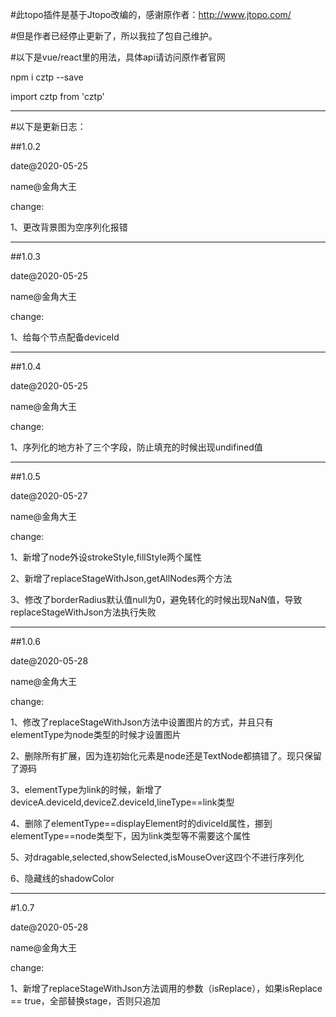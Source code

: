 #此topo插件是基于Jtopo改编的，感谢原作者：http://www.jtopo.com/

#但是作者已经停止更新了，所以我拉了包自己维护。

#以下是vue/react里的用法，具体api请访问原作者官网

npm i cztp --save

import cztp from 'cztp'

-------------------------

#以下是更新日志：

##1.0.2

date@2020-05-25

name@金角大王

change:

1、更改背景图为空序列化报错

-------------------------

##1.0.3

date@2020-05-25

name@金角大王

change:

1、给每个节点配备deviceId

-------------------------

##1.0.4

date@2020-05-25

name@金角大王

change:

1、序列化的地方补了三个字段，防止填充的时候出现undifined值

-------------------------

##1.0.5

date@2020-05-27

name@金角大王

change:

1、新增了node外设strokeStyle,fillStyle两个属性

2、新增了replaceStageWithJson,getAllNodes两个方法

3、修改了borderRadius默认值null为0，避免转化的时候出现NaN值，导致replaceStageWithJson方法执行失败

-------------------------

##1.0.6

date@2020-05-28

name@金角大王

change:

1、修改了replaceStageWithJson方法中设置图片的方式，并且只有elementType为node类型的时候才设置图片

2、删除所有扩展，因为连初始化元素是node还是TextNode都搞错了。现只保留了源码

3、elementType为link的时候，新增了deviceA.deviceId,deviceZ.deviceId,lineType==link类型

4、删除了elementType==displayElement时的diviceId属性，挪到elementType==node类型下，因为link类型等不需要这个属性

5、对dragable,selected,showSelected,isMouseOver这四个不进行序列化

6、隐藏线的shadowColor

-------------------------

#1.0.7

date@2020-05-28

name@金角大王

change:

1、新增了replaceStageWithJson方法调用的参数（isReplace），如果isReplace == true，全部替换stage，否则只追加

